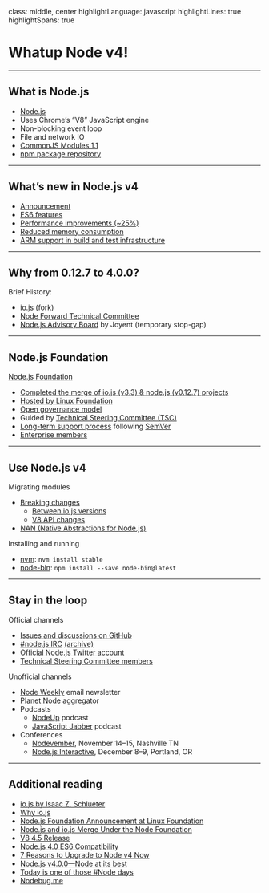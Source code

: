 class: middle, center
highlightLanguage: javascript
highlightLines: true
highlightSpans: true

Whatup Node v4!
===============

---

## What is Node.js

- [Node.js](http://nodejs.org)
- Uses Chrome’s “V8” JavaScript engine
- Non-blocking event loop
- File and network IO
- [CommonJS Modules 1.1](http://wiki.commonjs.org/wiki/Modules/1.1)
- [npm package repository](npmjs.com)

---

## What’s new in Node.js v4

- [Announcement](https://nodejs.org/en/blog/release/v4.0.0/)
- [ES6 features](https://nodejs.org/en/docs/es6/)
- [Performance improvements (~25%)](http://apmblog.dynatrace.com/2015/09/05/all-you-need-to-know-about-node-js-4-0/)
- [Reduced memory consumption](https://github.com/nodejs/node/issues/2522#issuecomment-138501907)
- [ARM support in build and test infrastructure](https://github.com/nodejs/build)

---

## Why from 0.12.7 to 4.0.0?

Brief History:

- [io.js](http://blog.izs.me/post/104685388058/iojs) (fork)
- [Node Forward Technical Committee](http://nodeforward.org/)
- [Node.js Advisory Board](https://www.joyent.com/blog/node-js-advisory-board) by Joyent (temporary stop-gap)

---

## Node.js Foundation

[Node.js Foundation](https://nodejs.org/en/foundation/)

- [Completed the merge of io.js (v3.3) & node.js (v0.12.7) projects](https://github.com/nodejs/node/issues/978)
- [Hosted by Linux Foundation](http://www.linuxfoundation.org/news-media/announcements/2015/06/nodejs-foundation-advances-community-collaboration-announces-new)
- [Open governance model](https://github.com/nodejs/node/blob/master/GOVERNANCE.md#technical-committee)
- Guided by [Technical Steering Committee (TSC)](https://github.com/nodejs/node/blob/master/GOVERNANCE.md#technical-committee)
- [Long-term support process](https://github.com/nodejs/LTS/#nodejs-long-term-support-working-group) following [SemVer](http://semver.org/)
- [Enterprise members](https://nodejs.org/en/foundation/members/)

---

## Use Node.js v4

Migrating modules

- [Breaking changes](https://github.com/nodejs/LTS/wiki/Breaking-changes-between-v0.12-and-next-LTS-release)
  - [Between io.js versions](https://github.com/nodejs/node/wiki/Breaking-Changes)
  - [V8 API changes](https://docs.google.com/document/d/1g8JFi8T_oAE_7uAri7Njtig7fKaPDfotU6huOa1alds/edit?pli=1)
- [NAN (Native Abstractions for Node.js)](https://github.com/nodejs/nan)

Installing and running

- [nvm](https://github.com/creationix/nvm):  `nvm install stable`
- [node-bin](https://www.npmjs.com/package/node-bin): `npm install --save node-bin@latest`

---

## Stay in the loop

Official channels

- [Issues and discussions on GitHub](https://github.com/nodejs/node/issues)
- [#node.js IRC](http://webchat.freenode.net/?channels=node.js) [(archive)](http://logs.libuv.org/node.js/latest)
- [Official Node.js Twitter account](https://twitter.com/nodejs)
- [Technical Steering Committee members](https://nodejs.org/en/about/organization/)

Unofficial channels

- [Node Weekly](http://nodeweekly.com/) email newsletter
- [Planet Node](http://www.planetnodejs.com/) aggregator
- Podcasts
  - [NodeUp](http://nodeup.com/) podcast
  - [JavaScript Jabber](https://devchat.tv/js-jabber) podcast
- Conferences
  - [Nodevember](http://nodevember.org), November 14–15, Nashville TN
  - [Node.js Interactive](http://events.linuxfoundation.org/events/node-interactive), December 8–9, Portland, OR

---

## Additional reading

- [io.js by Isaac Z. Schlueter](http://blog.izs.me/post/104685388058/iojs)
- [Why io.js](http://www.infoworld.com/article/2855057/application-development/why-iojs-decided-to-fork-nodejs.html)
- [Node.js Foundation Announcement at Linux Foundation](http://www.linuxfoundation.org/news-media/announcements/2015/06/nodejs-foundation-advances-community-collaboration-announces-new)
- [Node.js and io.js Merge Under the Node Foundation](http://www.infoq.com/news/2015/05/nodejs-iojs)
- [V8 4.5 Release](http://v8project.blogspot.com/2015/07/v8-45-release.html)
- [Node.js 4.0 ES6 Compatibility](https://kangax.github.io/compat-table/es6/#node4)
- [7 Reasons to Upgrade to Node v4 Now](http://www.cli-nerd.com/2015/09/09/7-reasons-to-upgrade-to-node-v4-now.html)
- [Node.js v4.0.0—Node at its best](https://medium.com/@nodesource/node-js-v4-0-0-node-at-its-best-54a93fd2e0c6)
- [Today is one of those #Node days](https://developer.ibm.com/opentech/2015/06/16/today-one-node-days-gonna-awesome)
- [Nodebug.me](https://nodebug.me/)
